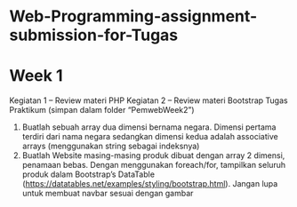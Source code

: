 # Web-Programming-assignment-submission-for-Tugas

# Week 1 
Kegiatan 1 – Review materi PHP
Kegiatan 2 – Review materi Bootstrap
Tugas Praktikum (simpan dalam folder “PemwebWeek2”)
1. Buatlah sebuah array dua dimensi bernama negara. Dimensi pertama terdiri dari nama negara
sedangkan dimensi kedua adalah associative arrays (menggunakan string sebagai indeksnya)
2. Buatlah Website masing-masing produk dibuat dengan array 2 dimensi, penamaan bebas. Dengan
menggunakan foreach/for, tampilkan seluruh produk dalam Bootstrap’s DataTable
(https://datatables.net/examples/styling/bootstrap.html). Jangan lupa untuk membuat navbar sesuai
dengan gambar
